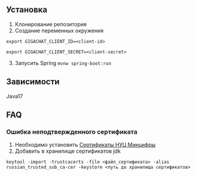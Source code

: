 ## Установка
1. Клонирование репозитория
2. Создание переменных окружения

```export GIGACHAT_CLIENT_ID=<client-id>```

```export GIGACHAT_CLIENT_SECRET=<client-secret>```

3. Запусить Spring
```mvnw spring-boot:run```

## Зависимости
Java17

## FAQ
### Ошибка неподтвержденного сертификата
1. Необходимо установить [Сертификаты НУЦ Минцифры](https://developers.sber.ru/docs/ru/gigachat/certificates)
2. Добавить в хранилище сертификатов jdk

```keytool -import -trustcacerts -file <файл_сертификата> -alias russian_trusted_sub_ca-cer -keystore <путь до хранилища сертификатов>```

